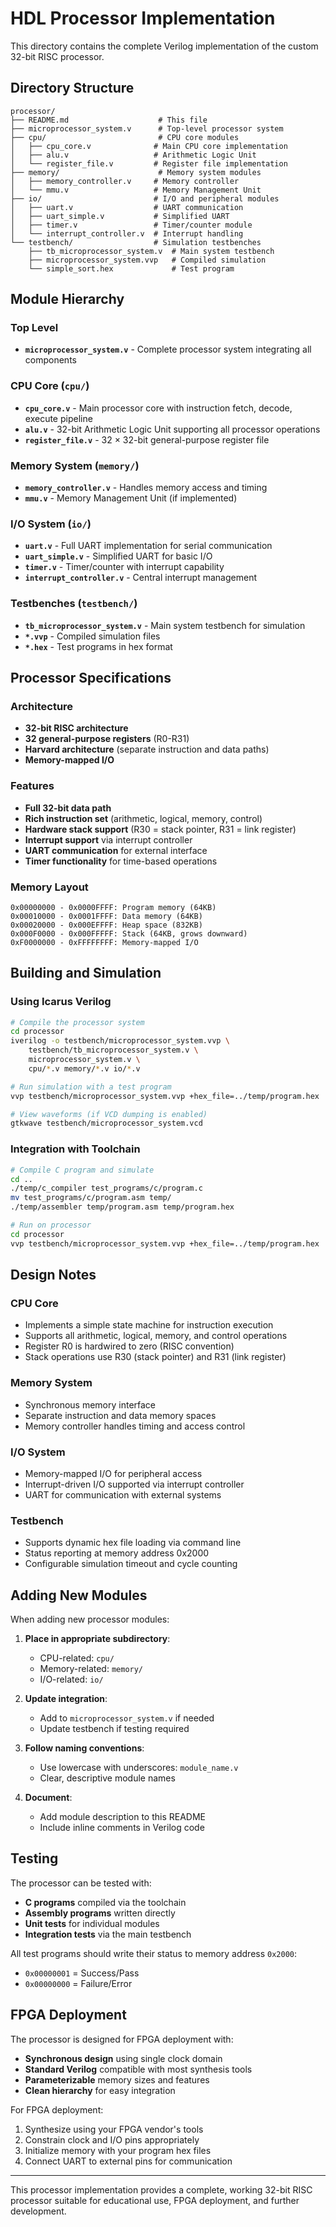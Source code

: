 # HDL Processor Implementation

This directory contains the complete Verilog implementation of the custom 32-bit RISC processor.

## Directory Structure

```
processor/
├── README.md                    # This file
├── microprocessor_system.v      # Top-level processor system
├── cpu/                         # CPU core modules
│   ├── cpu_core.v              # Main CPU core implementation
│   ├── alu.v                   # Arithmetic Logic Unit
│   └── register_file.v         # Register file implementation
├── memory/                      # Memory system modules
│   ├── memory_controller.v     # Memory controller
│   └── mmu.v                   # Memory Management Unit
├── io/                         # I/O and peripheral modules
│   ├── uart.v                  # UART communication
│   ├── uart_simple.v           # Simplified UART
│   ├── timer.v                 # Timer/counter module
│   └── interrupt_controller.v  # Interrupt handling
└── testbench/                  # Simulation testbenches
    ├── tb_microprocessor_system.v  # Main system testbench
    ├── microprocessor_system.vvp   # Compiled simulation
    └── simple_sort.hex             # Test program
```

## Module Hierarchy

### Top Level
- **`microprocessor_system.v`** - Complete processor system integrating all components

### CPU Core (`cpu/`)
- **`cpu_core.v`** - Main processor core with instruction fetch, decode, execute pipeline
- **`alu.v`** - 32-bit Arithmetic Logic Unit supporting all processor operations
- **`register_file.v`** - 32 × 32-bit general-purpose register file

### Memory System (`memory/`)
- **`memory_controller.v`** - Handles memory access and timing
- **`mmu.v`** - Memory Management Unit (if implemented)

### I/O System (`io/`)
- **`uart.v`** - Full UART implementation for serial communication
- **`uart_simple.v`** - Simplified UART for basic I/O
- **`timer.v`** - Timer/counter with interrupt capability
- **`interrupt_controller.v`** - Central interrupt management

### Testbenches (`testbench/`)
- **`tb_microprocessor_system.v`** - Main system testbench for simulation
- **`*.vvp`** - Compiled simulation files
- **`*.hex`** - Test programs in hex format

## Processor Specifications

### Architecture
- **32-bit RISC architecture**
- **32 general-purpose registers** (R0-R31)
- **Harvard architecture** (separate instruction and data paths)
- **Memory-mapped I/O**

### Features
- **Full 32-bit data path**
- **Rich instruction set** (arithmetic, logical, memory, control)
- **Hardware stack support** (R30 = stack pointer, R31 = link register)
- **Interrupt support** via interrupt controller
- **UART communication** for external interface
- **Timer functionality** for time-based operations

### Memory Layout
```
0x00000000 - 0x0000FFFF: Program memory (64KB)
0x00010000 - 0x0001FFFF: Data memory (64KB)
0x00020000 - 0x000EFFFF: Heap space (832KB)
0x000F0000 - 0x000FFFFF: Stack (64KB, grows downward)
0xF0000000 - 0xFFFFFFFF: Memory-mapped I/O
```

## Building and Simulation

### Using Icarus Verilog
```bash
# Compile the processor system
cd processor
iverilog -o testbench/microprocessor_system.vvp \
    testbench/tb_microprocessor_system.v \
    microprocessor_system.v \
    cpu/*.v memory/*.v io/*.v

# Run simulation with a test program
vvp testbench/microprocessor_system.vvp +hex_file=../temp/program.hex

# View waveforms (if VCD dumping is enabled)
gtkwave testbench/microprocessor_system.vcd
```

### Integration with Toolchain
```bash
# Compile C program and simulate
cd ..
./temp/c_compiler test_programs/c/program.c
mv test_programs/c/program.asm temp/
./temp/assembler temp/program.asm temp/program.hex

# Run on processor
cd processor
vvp testbench/microprocessor_system.vvp +hex_file=../temp/program.hex
```

## Design Notes

### CPU Core
- Implements a simple state machine for instruction execution
- Supports all arithmetic, logical, memory, and control operations
- Register R0 is hardwired to zero (RISC convention)
- Stack operations use R30 (stack pointer) and R31 (link register)

### Memory System
- Synchronous memory interface
- Separate instruction and data memory spaces
- Memory controller handles timing and access control

### I/O System
- Memory-mapped I/O for peripheral access
- Interrupt-driven I/O supported via interrupt controller
- UART for communication with external systems

### Testbench
- Supports dynamic hex file loading via command line
- Status reporting at memory address 0x2000
- Configurable simulation timeout and cycle counting

## Adding New Modules

When adding new processor modules:

1. **Place in appropriate subdirectory**:
   - CPU-related: `cpu/`
   - Memory-related: `memory/`
   - I/O-related: `io/`

2. **Update integration**:
   - Add to `microprocessor_system.v` if needed
   - Update testbench if testing required

3. **Follow naming conventions**:
   - Use lowercase with underscores: `module_name.v`
   - Clear, descriptive module names

4. **Document**:
   - Add module description to this README
   - Include inline comments in Verilog code

## Testing

The processor can be tested with:
- **C programs** compiled via the toolchain
- **Assembly programs** written directly
- **Unit tests** for individual modules
- **Integration tests** via the main testbench

All test programs should write their status to memory address `0x2000`:
- `0x00000001` = Success/Pass
- `0x00000000` = Failure/Error

## FPGA Deployment

The processor is designed for FPGA deployment with:
- **Synchronous design** using single clock domain
- **Standard Verilog** compatible with most synthesis tools
- **Parameterizable** memory sizes and features
- **Clean hierarchy** for easy integration

For FPGA deployment:
1. Synthesize using your FPGA vendor's tools
2. Constrain clock and I/O pins appropriately
3. Initialize memory with your program hex files
4. Connect UART to external pins for communication

---

This processor implementation provides a complete, working 32-bit RISC processor suitable for educational use, FPGA deployment, and further development.
